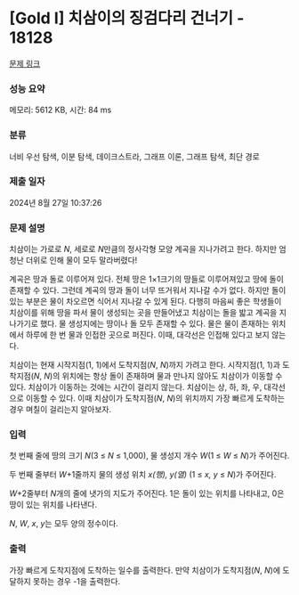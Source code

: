 # [Gold I] 치삼이의 징검다리 건너기 - 18128 

[문제 링크](https://www.acmicpc.net/problem/18128) 

### 성능 요약

메모리: 5612 KB, 시간: 84 ms

### 분류

너비 우선 탐색, 이분 탐색, 데이크스트라, 그래프 이론, 그래프 탐색, 최단 경로

### 제출 일자

2024년 8월 27일 10:37:26

### 문제 설명

<p>치삼이는 가로로 <em>N</em>, 세로로 <em>N</em>만큼의 정사각형 모양 계곡을 지나가려고 한다. 하지만 엄청난 더위로 인해 물이 모두 말라버렸다!</p>

<p>계곡은 땅과 돌로 이루어져 있다. 전체 땅은 1×1크기의 땅들로 이루어져있고 땅에 돌이 존재할 수 있다. 그런데 계곡의 땅과 돌이 너무 뜨거워서 지나갈 수가 없다. 하지만 돌이 있는 부분은 물이 차오르면 식어서 지나갈 수 있게 된다. 다행히 마음씨 좋은 학생들이 치삼이를 위해 땅을 파서 물이 생성되는 곳을 만들어냈고 치삼이는 돌을 밟고 계곡을 지나가기로 했다. 물 생성지에는 땅이나 돌 모두 존재할 수 있다. 물은 물이 존재하는 위치에서 하루에 한 번 물과 인접한 곳으로 퍼진다. 이때, 대각선은 인접해 있다고 보지 않는다.</p>

<p>치삼이는 현재 시작지점(1, 1)에서 도착지점(<em>N</em>, <em>N</em>)까지 가려고 한다. 시작지점(1, 1)과 도착지점(<em>N</em>, <em>N</em>)의 위치에는 항상 돌이 존재하며 물과 만나지 않아도 치삼이가 이동할 수 있다. 치삼이가 이동하는 것에는 시간이 걸리지 않는다. 치삼이는 상, 하, 좌, 우, 대각선으로 이동할 수 있다. 이때 치삼이가 도착지점(<em>N</em>, <em>N</em>)의 위치까지 가장 빠르게 도착하는 경우 며칠이 걸리는지 알아보자.</p>

### 입력 

 <p>첫 번째 줄에 땅의 크기 <em>N</em>(3 ≤ <em>N</em> ≤ 1,000), 물 생성지 개수 <em>W</em>(1 ≤ <em>W</em> ≤ <em>N</em>)가 주어진다.</p>

<p>두 번째 줄부터 <em>W</em>+1줄까지 물의 생성 위치 <em>x(행), y(열)</em> (1 ≤ <em>x, y</em> ≤ <em>N</em>)가 주어진다.</p>

<p><em>W</em>+2줄부터 <em>N</em>개의 줄에 냇가의 지도가 주어진다. 1은 돌이 있는 위치를 나타내고, 0은 땅이 있는 위치를 나타낸다.</p>

<p><em>N</em>, <em>W</em>, <em>x</em>, <em>y</em>는 모두 양의 정수이다.</p>

### 출력 

 <p>가장 빠르게 도착지점에 도착하는 일수를 출력한다. 만약 치삼이가 도착지점(<em>N</em>, <em>N</em>)에 도달하지 못하는 경우 -1을 출력한다.</p>


